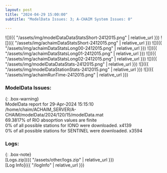 ```yaml
---
layout: post
title: "2024-04-29 15:00:00"
subtitle: "ModelData Issues: 3; A-CHAIM System Issues: 0"

---
```


![]({{ "/assets/img/modelDataDataStatsShort-2412015.png" | relative_url }})
![]({{ "/assets/img/achaimDataStatsShort-2412015.png" | relative_url }})
![]({{ "/assets/img/achaimDataStatsLong00-2412015.png" | relative_url }})
![]({{ "/assets/img/achaimDataStatsLong01-2412015.png" | relative_url }})
![]({{ "/assets/img/achaimDataStatsLong02-2412015.png" | relative_url }})
![]({{ "/assets/img/modelDataDataStats-2412015.png" | relative_url }})
![]({{ "/assets/img/modelDataStationStats-2412015.png" | relative_url }})
![]({{ "/assets/img/achaimRunTime-2412015.png" | relative_url }})


### ModelData Issues:  
  
{: .box-warning}  
 ModelData report for 29-Apr-2024 15:15:10   
 /home/chaim/ACHAIM_SERVER/A-CHAIM/modelData/2024/120/15/modelData.mat   
 69.3817% of RIO absoprtion values are finite   
 0% of all possible stations for IONO were downloaded. x4139   
 0% of all possible stations for SENTINEL were downloaded. x3594   
  


### Logs:  
  
{: .box-note}  
[Logs.zip]({{ "/assets/other/logs.zip" | relative_url }})  
[Log Info]({{ "/logInfo" | relative_url }})  
